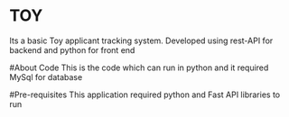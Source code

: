# TOY
Its a basic Toy applicant tracking system. Developed using rest-API for backend and python for front end

#About Code
This is the code which can run in python and it required MySql for database

#Pre-requisites
This application required python and Fast API libraries to run
